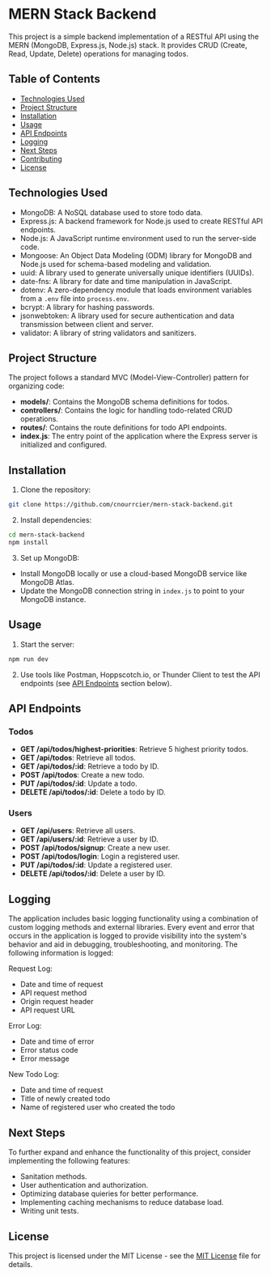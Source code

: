 # MERN Stack Backend

This project is a simple backend implementation of a RESTful API using the MERN (MongoDB, Express.js, Node.js) stack. It provides CRUD (Create, Read, Update, Delete) operations for managing todos.

## Table of Contents

- [Technologies Used](#technologies-used)
- [Project Structure](#project-structure)
- [Installation](#installation)
- [Usage](#usage)
- [API Endpoints](#api-endpoints)
- [Logging](#logging)
- [Next Steps](#next-steps)
- [Contributing](#contributing)
- [License](#license)

## Technologies Used

- MongoDB: A NoSQL database used to store todo data.
- Express.js: A backend framework for Node.js used to create RESTful API endpoints.
- Node.js: A JavaScript runtime environment used to run the server-side code.
- Mongoose: An Object Data Modeling (ODM) library for MongoDB and Node.js used for schema-based modeling and validation.
- uuid: A library used to generate universally unique identifiers (UUIDs).
- date-fns: A library for date and time manipulation in JavaScript.
- dotenv: A zero-dependency module that loads environment variables from a `.env` file into `process.env`.
- bcrypt: A library for hashing passwords. 
- jsonwebtoken: A library used for secure authentication and data transmission between client and server.
- validator: A library of string validators and sanitizers.

## Project Structure

The project follows a standard MVC (Model-View-Controller) pattern for organizing code:

- **models/**: Contains the MongoDB schema definitions for todos.
- **controllers/**: Contains the logic for handling todo-related CRUD operations.
- **routes/**: Contains the route definitions for todo API endpoints.
- **index.js**: The entry point of the application where the Express server is initialized and configured.

## Installation

1. Clone the repository:

```bash
git clone https://github.com/cnourrcier/mern-stack-backend.git
```

2. Install dependencies:

```bash
cd mern-stack-backend
npm install
```

3. Set up MongoDB:
- Install MongoDB locally or use a cloud-based MongoDB service like MongoDB Atlas.
- Update the MongoDB connection string in `index.js` to point to your MongoDB instance.

## Usage

1. Start the server:

```bash
npm run dev
```

2. Use tools like Postman, Hoppscotch.io, or Thunder Client to test the API endpoints (see [API Endpoints](#api-endpoints) section below).

## API Endpoints

### Todos
- **GET /api/todos/highest-priorities**: Retrieve 5 highest priority todos.
- **GET /api/todos**: Retrieve all todos.
- **GET /api/todos/:id**: Retrieve a todo by ID.
- **POST /api/todos**: Create a new todo.
- **PUT /api/todos/:id**: Update a todo.
- **DELETE /api/todos/:id**: Delete a todo by ID.

### Users
- **GET /api/users**: Retrieve all users.
- **GET /api/users/:id**: Retrieve a user by ID.
- **POST /api/todos/signup**: Create a new user.
- **POST /api/todos/login**: Login a registered user.
- **PUT /api/todos/:id**: Update a registered user.
- **DELETE /api/todos/:id**: Delete a user by ID.

## Logging

The application includes basic logging functionality using a combination of custom logging methods and external libraries. Every event and error that occurs in the application is logged to provide visibility into the system's behavior and aid in debugging, troubleshooting, and monitoring. The following information is logged: 

Request Log:
- Date and time of request
- API request method
- Origin request header
- API request URL

Error Log: 
- Date and time of error
- Error status code
- Error message

New Todo Log:
- Date and time of request
- Title of newly created todo
- Name of registered user who created the todo
 
## Next Steps

To further expand and enhance the functionality of this project, consider implementing the following features:

- Sanitation methods.
- User authentication and authorization.
- Optimizing database quieries for better performance.
- Implementing caching mechanisms to reduce database load.
- Writing unit tests.

## License

This project is licensed under the MIT License - see the [MIT License](LICENSE) file for details. 

